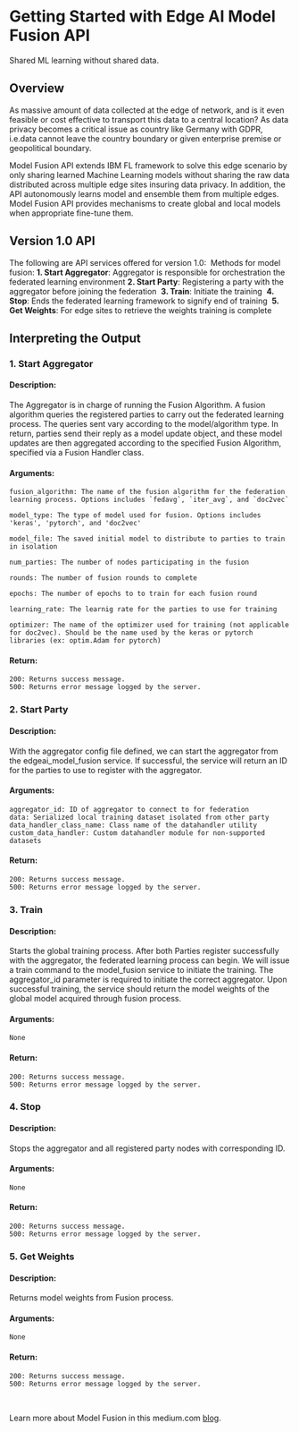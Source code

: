 # Getting Started with Edge AI Model Fusion API 
Shared ML learning without shared data.

## Overview
As massive amount of data collected at the edge of network, and is it even feasible or cost effective to transport this data to a central location? As data privacy becomes a critical issue as country like Germany with GDPR, i.e.data cannot leave the country boundary or given enterprise premise or geopolitical boundary.

Model Fusion API extends IBM FL framework to solve this edge scenario by only sharing learned Machine Learning models without sharing the raw data distributed across multiple edge sites insuring data privacy.  In addition, the API autonomously learns model and ensemble them from multiple edges. Model Fusion API provides mechanisms to create global and local models when appropriate fine-tune them.

## Version 1.0 API
The following are API services offered for version 1.0:
​
Methods for model fusion:
**1. Start Aggregator**: Aggregator is responsible for orchestration the federated learning environment 
​
**2. Start Party**: Registering a party with the aggregator before joining the federation
​
**3. Train**: Initiate the training
​
**4. Stop**: Ends the federated learning framework to signify end of training
​
**5. Get Weights**: For edge sites to retrieve the weights training is complete
​
## Interpreting the Output

### 1. Start Aggregator
#### Description:
The Aggregator is in charge of running the Fusion Algorithm. A fusion algorithm queries the registered parties to carry out the federated learning process. The queries sent vary according to the model/algorithm type. In return, parties send their reply as a model update object, and these model updates are then aggregated according to the specified Fusion Algorithm, specified via a Fusion Handler class.
#### Arguments:
```
fusion_algorithm: The name of the fusion algorithm for the federation learning process. Options includes `fedavg`, `iter_avg`, and `doc2vec`

model_type: The type of model used for fusion. Options includes 'keras', 'pytorch', and 'doc2vec'

model_file: The saved initial model to distribute to parties to train in isolation

num_parties: The number of nodes participating in the fusion

rounds: The number of fusion rounds to complete

epochs: The number of epochs to to train for each fusion round

learning_rate: The learnig rate for the parties to use for training

optimizer: The name of the optimizer used for training (not applicable for doc2vec). Should be the name used by the keras or pytorch libraries (ex: optim.Adam for pytorch)
```
#### Return:
```
200: Returns success message.
500: Returns error message logged by the server.
```
### 2. Start Party
#### Description:
With the aggregator config file defined, we can start the aggregator from the edgeai_model_fusion service. If successful, the service will return an ID for the parties to use to register with the aggregator.
#### Arguments:
```
aggregator_id: ID of aggregator to connect to for federation
data: Serialized local training dataset isolated from other party
data_handler_class_name: Class name of the datahandler utility
custom_data_handler: Custom datahandler module for non-supported datasets
```
#### Return:
```
200: Returns success message.
500: Returns error message logged by the server.
```
### 3. Train
#### Description:
Starts the global training process. After both Parties register successfully with the aggregator, the federated learning process can begin. We will issue a train command to the model_fusion service to initiate the training.
The aggregator_id parameter is required to initiate the correct aggregator.
Upon successful training, the service should return the model weights of the global model acquired through fusion process.
#### Arguments:
```
None
```
#### Return:
```
200: Returns success message.
500: Returns error message logged by the server.
```
### 4. Stop
#### Description:
Stops the aggregator and all registered party nodes with corresponding ID.
#### Arguments:
```
None
```
#### Return:
```
200: Returns success message.
500: Returns error message logged by the server.
```
### 5. Get Weights 
#### Description:
Returns model weights from Fusion process.
#### Arguments:
```
None
```
#### Return:
```
200: Returns success message.
500: Returns error message logged by the server.
```



​

Learn more about Model Fusion in this medium.com [blog](https://sw-ibm.medium.com/?p=df2cff3ac20d).

